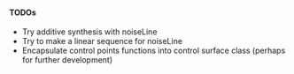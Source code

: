 #### TODOs  ###

 - Try additive synthesis with noiseLine
 - Try to make a linear sequence for noiseLine
 - Encapsulate control points functions into control surface class (perhaps for further development)
